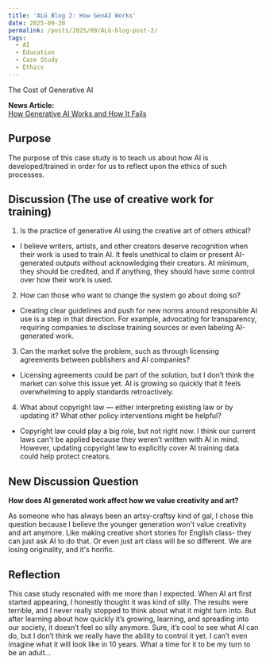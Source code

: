 ```yaml
---
title: 'ALG Blog 2: How GenAI Works'
date: 2025-09-30
permalink: /posts/2025/09/ALG-blog-post-2/
tags:
  - AI
  - Education
  - Case Study
  - Ethics
---
```


The Cost of Generative AI

**News Article:**  
[How Generative AI Works and How It Fails](https://mit-serc.pubpub.org/pub/f3o5mpn6/release/1#learning)

## Purpose
  The purpose of this case study is to teach us about how AI is developed/trained in order for us to reflect upon the ethics of such processes.

## Discussion (The use of creative work for training)
  1. Is the practice of generative AI using the creative art of others ethical?
  - I believe writers, artists, and other creators deserve recognition when their work is used to train AI. It feels unethical to claim or present AI-generated outputs without acknowledging their creators. At minimum, they should be credited, and if anything, they should have some control over how their work is used.

  2. How can those who want to change the system go about doing so?
  - Creating clear guidelines and push for new norms around responsible AI use is a step in that direction. For example, advocating for transparency, requiring companies to disclose training sources or even labeling AI-generated work.
  
  3. Can the market solve the problem, such as through licensing agreements between publishers and AI companies? 
  - Licensing agreements could be part of the solution, but I don’t think the market can solve this issue yet. AI is growing so quickly that it feels overwhelming to apply standards retroactively.

  4. What about copyright law — either interpreting existing law or by updating it? What other policy interventions might be helpful?
  - Copyright law could play a big role, but not right now. I think our current laws can't be applied because they weren’t written with AI in mind. However, updating copyright law to explicitly cover AI training data could help protect creators.

## New Discussion Question
  **How does AI generated work affect how we value creativity and art?**

  As someone who has always been an artsy-craftsy kind of gal, I chose this question because I believe the younger generation won't value creativity and art anymore. Like making creative short stories for English class- they can just ask AI to do that. Or even just art class will be so different. We are losing originality, and it's horific.

## Reflection
  This case study resonated with me more than I expected. When AI art first started appearing, I honestly thought it was kind of silly. The results were terrible, and I never really stopped to think about what it might turn into. But after learning about how quickly it’s growing, learning, and spreading into our society, it doesn’t feel so silly anymore. Sure, it’s cool to see what AI can do, but I don’t think we really have the ability to control it yet. I can’t even imagine what it will look like in 10 years. What a time for it to be my turn to be an adult...
